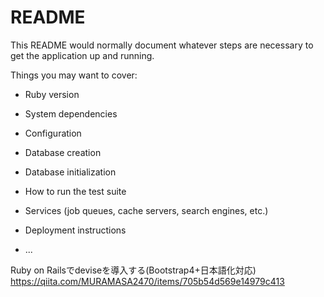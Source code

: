 # README

This README would normally document whatever steps are necessary to get the
application up and running.

Things you may want to cover:

* Ruby version

* System dependencies

* Configuration

* Database creation

* Database initialization

* How to run the test suite

* Services (job queues, cache servers, search engines, etc.)

* Deployment instructions

* ...

Ruby on Railsでdeviseを導入する(Bootstrap4+日本語化対応)
https://qiita.com/MURAMASA2470/items/705b54d569e14979c413

